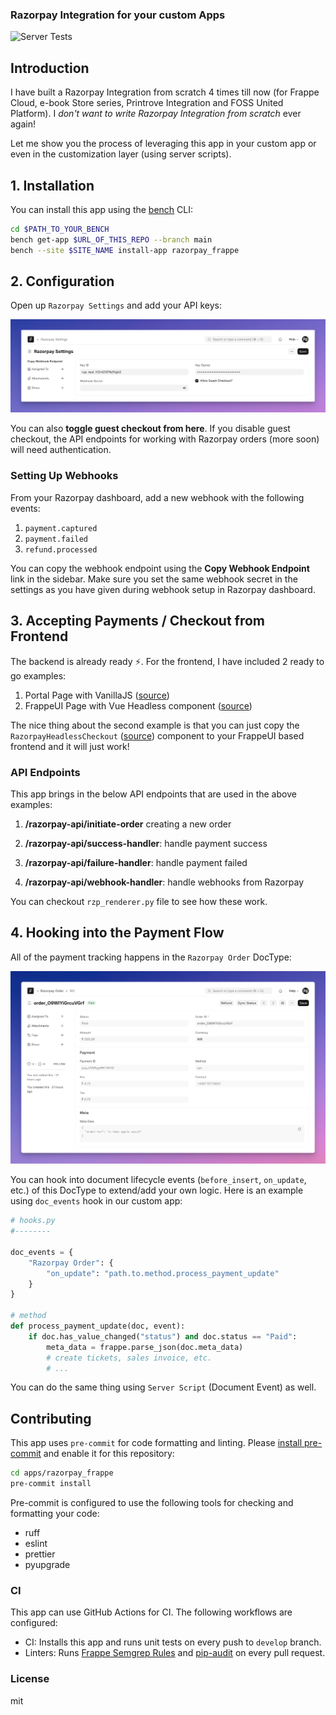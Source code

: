 ### Razorpay Integration for your custom Apps

![Server Tests](https://github.com/BuildWithHussain/razorpay_frappe/actions/workflows/ci.yml/badge.svg)

## Introduction

I have built a Razorpay Integration from scratch 4 times till now (for Frappe Cloud, e-book Store series, Printrove Integration and FOSS United Platform). I *don't want to write Razorpay Integration from scratch* ever again!

Let me show you the process of leveraging this app in your custom app or even in the customization layer (using server scripts).

## 1. Installation

You can install this app using the [bench](https://github.com/frappe/bench) CLI:

```bash
cd $PATH_TO_YOUR_BENCH
bench get-app $URL_OF_THIS_REPO --branch main
bench --site $SITE_NAME install-app razorpay_frappe
```

## 2. Configuration

Open up `Razorpay Settings` and add your API keys:

![Settings Screenshot](.github/images/settings-shot.png)

You can also **toggle guest checkout from here**. If you disable guest checkout, the API endpoints for working with Razorpay orders (more soon) will need authentication.

### Setting Up Webhooks

From your Razorpay dashboard, add a new webhook with the following events:

1. `payment.captured`
1. `payment.failed`
1. `refund.processed`

You can copy the webhook endpoint using the **Copy Webhook Endpoint** link in the sidebar. Make sure you set the same webhook secret in the settings as you have given during webhook setup in Razorpay dashboard.

## 3. Accepting Payments / Checkout from Frontend

The backend is already ready ⚡. For the frontend, I have included 2 ready to go examples:

1. Portal Page with VanillaJS ([source](./examples/checkout.html))
1. FrappeUI Page with Vue Headless component ([source](./examples/FrappeUICheckout.vue))

The nice thing about the second example is that you can just copy the `RazorpayHeadlessCheckout` ([source](./examples/RazorpayHeadlessCheckout.vue)) component to your FrappeUI based frontend and it will just work!

### API Endpoints

This app brings in the below API endpoints that are used in the above examples:

1. **/razorpay-api/initiate-order** creating a new order

2. **/razorpay-api/success-handler**: handle payment success

3. **/razorpay-api/failure-handler**: handle payment failed

4. **/razorpay-api/webhook-handler**: handle webhooks from Razorpay

You can checkout `rzp_renderer.py` file to see how these work.

## 4. Hooking into the Payment Flow

All of the payment tracking happens in the `Razorpay Order` DocType:

![](.github/images/order-form-view-shot.png)

You can hook into document lifecycle events (`before_insert`, `on_update`, etc.) of this DocType to extend/add your own logic. Here is an example using `doc_events` hook in our custom app:

```py
# hooks.py
#--------

doc_events = {
    "Razorpay Order": {
        "on_update": "path.to.method.process_payment_update"
    }
}

# method
def process_payment_update(doc, event):
    if doc.has_value_changed("status") and doc.status == "Paid":
        meta_data = frappe.parse_json(doc.meta_data)
        # create tickets, sales invoice, etc.
        # ...
```

You can do the same thing using `Server Script` (Document Event) as well.

## Contributing

This app uses `pre-commit` for code formatting and linting. Please [install pre-commit](https://pre-commit.com/#installation) and enable it for this repository:

```bash
cd apps/razorpay_frappe
pre-commit install
```

Pre-commit is configured to use the following tools for checking and formatting your code:

- ruff
- eslint
- prettier
- pyupgrade

### CI

This app can use GitHub Actions for CI. The following workflows are configured:

- CI: Installs this app and runs unit tests on every push to `develop` branch.
- Linters: Runs [Frappe Semgrep Rules](https://github.com/frappe/semgrep-rules) and [pip-audit](https://pypi.org/project/pip-audit/) on every pull request.

### License

mit
